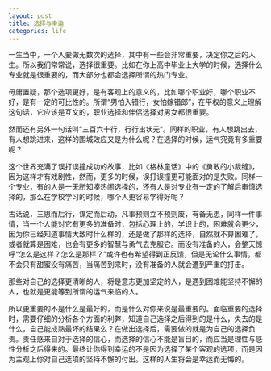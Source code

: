 ```yaml
---
layout: post
title: 选择与幸运
categories: life
---
```


一生当中，一个人要做无数次的选择，其中有一些会非常重要，决定你之后的人生。所以我们常常说，选择很重要。比如在你上高中毕业上大学的时候，选择什么专业就是很重要的，而大部分也都会选择所谓的热门专业。

毋庸置疑，那个选项更好，是有客观上的意义的，比如哪个职业好，哪个职业不好，是有一定的可比性的。所谓“男怕入错行，女怕嫁错郎”，在平权的意义上理解这句话，它应该是互文的，职业选择和伴侣选择对男女都很重要。

然而还有另外一句话叫“三百六十行，行行出状元”。同样的职业，有人想跳出去，有人想跳进来，这样的围城效应又是为什么呢？在选择的时候，运气究竟有多重要呢？

这个世界充满了误打误撞成功的故事，比如《格林童话》中的《勇敢的小裁缝》，因为这样才有戏剧性，然而，更多的时候，误打误撞更可能面对的是失败。同样一个专业，有的人是一无所知凑热闹选择的，还有人是对专业有一定的了解后审慎选择的，那么在学校学习的时候，哪个人更容易学得好呢？

古话说，三思而后行，谋定而后动，凡事预则立不预则废，有备无患，同样一件事情，当一个人能对它有更多的准备时，包括心理上的，学识上的，困难就会更少，因为你已经知道事情大致时什么样的，还是做了那样的选择，自然就不算困难了，或者就算是困难，也会有更多的智慧与勇气去克服它。而没有准备的人，会整天惊呼“怎么是这样？怎么是那样？”或许也有希望得到正反馈，但是无论什么事情，都不会只有甜蜜没有痛苦，当痛苦到来时，没有准备的人就会遭到严重的打击。

那些对自己的选择更清晰的人，将是意志更加坚定的人，是遇到困难能坚持不懈的人，也就是更能等到所谓的运气来临的人。

所以更重要的不是什么是最好的，而是什么对你来说是最重要的。面临重要的选择时，需要仔细的分析各个方面的利弊，知道自己选择之后得到的是什么，失去的是什么，自己能成熟最坏的结果么？在做出选择后，需要做的就是为自己的选择负责。责任感来自对于选择的信心，而选择的信心不能是盲目的，而应当是理性与感性分析之后得来的。最终让你得到幸运的不是因为选择了某个客观的选项，而是因为主观上你对自己选项的坚持不懈的付出。这样的人生将会是幸运而无悔的。